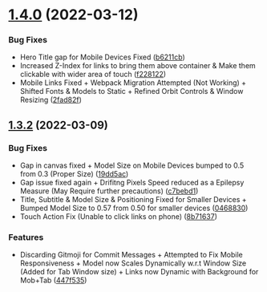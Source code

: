 # [1.4.0](https://github.com/Prathamesh-Shanbhag/Portfolio-Website/compare/v1.3.2...v1.4.0) (2022-03-12)


### Bug Fixes

* Hero Title gap for Mobile Devices Fixed ([b6211cb](https://github.com/Prathamesh-Shanbhag/Portfolio-Website/commit/b6211cbaed9848813f4c617460bd229f38ed1063))
* Increased Z-Index for links to bring them above container & Make them clickable with wider area of touch ([f228122](https://github.com/Prathamesh-Shanbhag/Portfolio-Website/commit/f2281222f43fd99bf924bc23771f88cbf82d6d55))
* Mobile Links Fixed + Webpack Migration Attempted (Not Working) + Shifted Fonts & Models to Static + Refined Orbit Controls & Window Resizing ([2fad82f](https://github.com/Prathamesh-Shanbhag/Portfolio-Website/commit/2fad82f6e670c28cfe3757b179b5afe6d2d53434))



## [1.3.2](https://github.com/Prathamesh-Shanbhag/Portfolio-Website/compare/v0.4.2...v1.3.2) (2022-03-09)


### Bug Fixes

* Gap in canvas fixed + Model Size on Mobile Devices bumped to 0.5 from 0.3 (Proper Size) ([19dd5ac](https://github.com/Prathamesh-Shanbhag/Portfolio-Website/commit/19dd5aceda8621028084faab5aeed242c939ec01))
* Gap issue fixed again + Drifitng Pixels Speed reduced as a Epilepsy Measure (May Require further precautions) ([c7bebd1](https://github.com/Prathamesh-Shanbhag/Portfolio-Website/commit/c7bebd1b0c6c9046108585bfb5bd638836270d7e))
* Title, Subtitle & Model Size & Positioning Fixed for Smaller Devices + Bumped Model Size to 0.57 from 0.50 for smaller devices ([0468830](https://github.com/Prathamesh-Shanbhag/Portfolio-Website/commit/046883032ec7283fd79b8a666f3acf96d2c19548))
* Touch Action Fix (Unable to click links on phone) ([8b71637](https://github.com/Prathamesh-Shanbhag/Portfolio-Website/commit/8b71637ca13df99e0da8e026482bca9d8cb90593))


### Features

* Discarding Gitmoji for Commit Messages + Attempted to Fix Mobile Responsiveness + Model now Scales Dynamically w.r.t Window Size (Added for Tab Window size) + Links now Dynamic with Background for Mob+Tab ([447f535](https://github.com/Prathamesh-Shanbhag/Portfolio-Website/commit/447f5357d9c2452f2ef1d7ff12cba05672d3736f))



